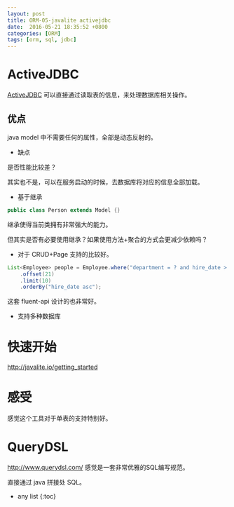 ```yaml
---
layout: post
title: ORM-05-javalite activejdbc
date:  2016-05-21 18:35:52 +0800
categories: [ORM]
tags: [orm, sql, jdbc]
---
```


# ActiveJDBC

[ActiveJDBC](http://javalite.io/record_selection) 可以直接通过读取表的信息，来处理数据库相关操作。

## 优点

java model 中不需要任何的属性，全部是动态反射的。

- 缺点

是否性能比较差？

其实也不是，可以在服务启动的时候，去数据库将对应的信息全部加载。

- 基于继承

```java
public class Person extends Model {}
```

继承使得当前类拥有非常强大的能力。

但其实是否有必要使用继承？如果使用方法+聚合的方式会更减少依赖吗？

- 对于 CRUD+Page 支持的比较好。

```java
List<Employee> people = Employee.where("department = ? and hire_date > ? ", "IT", hireDate)
    .offset(21)
    .limit(10)
    .orderBy("hire_date asc");
```

这套 fluent-api 设计的也非常好。

- 支持多种数据库


# 快速开始

http://javalite.io/getting_started

# 感受 

感觉这个工具对于单表的支持特别好。

# QueryDSL

http://www.querydsl.com/ 感觉是一套非常优雅的SQL编写规范。

直接通过 java 拼接处 SQL。

* any list
{:toc}